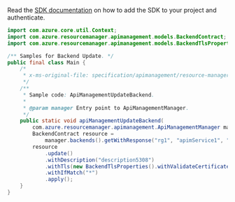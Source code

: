 Read the [SDK documentation](https://github.com/Azure/azure-sdk-for-java/blob/azure-resourcemanager-apimanagement_1.0.0-beta.3/sdk/apimanagement/azure-resourcemanager-apimanagement/README.md) on how to add the SDK to your project and authenticate.

```java
import com.azure.core.util.Context;
import com.azure.resourcemanager.apimanagement.models.BackendContract;
import com.azure.resourcemanager.apimanagement.models.BackendTlsProperties;

/** Samples for Backend Update. */
public final class Main {
    /*
     * x-ms-original-file: specification/apimanagement/resource-manager/Microsoft.ApiManagement/stable/2021-08-01/examples/ApiManagementUpdateBackend.json
     */
    /**
     * Sample code: ApiManagementUpdateBackend.
     *
     * @param manager Entry point to ApiManagementManager.
     */
    public static void apiManagementUpdateBackend(
        com.azure.resourcemanager.apimanagement.ApiManagementManager manager) {
        BackendContract resource =
            manager.backends().getWithResponse("rg1", "apimService1", "proxybackend", Context.NONE).getValue();
        resource
            .update()
            .withDescription("description5308")
            .withTls(new BackendTlsProperties().withValidateCertificateChain(false).withValidateCertificateName(true))
            .withIfMatch("*")
            .apply();
    }
}
```

